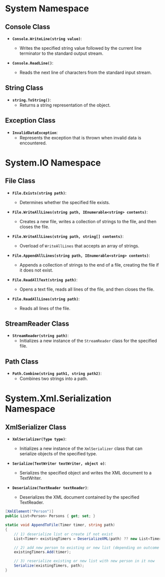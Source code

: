 # System Namespace

## Console Class

- **`Console.WriteLine(string value)`**:

  - Writes the specified string value followed by the current line terminator to the standard output stream.

- **`Console.ReadLine()`**:
  - Reads the next line of characters from the standard input stream.

## String Class

- **`string.ToString()`**:
  - Returns a string representation of the object.

## Exception Class

- **`InvalidDataException`**:
  - Represents the exception that is thrown when invalid data is encountered.

# System.IO Namespace

## File Class

- **`File.Exists(string path)`**:

  - Determines whether the specified file exists.

- **`File.WriteAllLines(string path, IEnumerable<string> contents)`**:

  - Creates a new file, writes a collection of strings to the file, and then closes the file.

- **`File.WriteAllLines(string path, string[] contents)`**:

  - Overload of `WriteAllLines` that accepts an array of strings.

- **`File.AppendAllLines(string path, IEnumerable<string> contents)`**:

  - Appends a collection of strings to the end of a file, creating the file if it does not exist.

- **`File.ReadAllText(string path)`**:

  - Opens a text file, reads all lines of the file, and then closes the file.

- **`File.ReadAllLines(string path)`**:
  - Reads all lines of the file.

## StreamReader Class

- **`StreamReader(string path)`**:
  - Initializes a new instance of the `StreamReader` class for the specified file.

## Path Class

- **`Path.Combine(string path1, string path2)`**:
  - Combines two strings into a path.

# System.Xml.Serialization Namespace

## XmlSerializer Class

- **`XmlSerializer(Type type)`**:

  - Initializes a new instance of the `XmlSerializer` class that can serialize objects of the specified type.

- **`Serialize(TextWriter textWriter, object o)`**:

  - Serializes the specified object and writes the XML document to a TextWriter.

- **`Deserialize(TextReader textReader)`**:

  - Deserializes the XML document contained by the specified TextReader.

```C#
[XmlElement("Person")]
public List<Person> Persons { get; set; }
```

```C#
static void AppendToFile(Timer timer, string path)
{
	// 1) deserialize list or create if not exist
    List<Timer> existingTimers = DeserializeXML(path) ?? new List<Timer>();

	// 2) add new person to existing or new list (depending on outcome of step 1)
    existingTimers.Add(timer);

	// 3) reserialize existing or new list with new person in it now
    Serialize(existingTimers, path);
}
```
